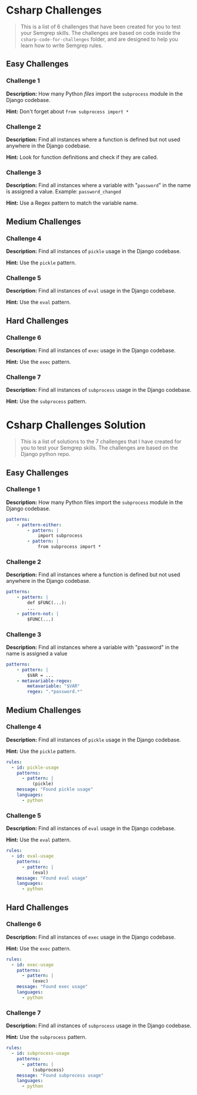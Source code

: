 # Csharp Challenges
> This is a list of 6 challenges that have been created for you to test your Semgrep skills. The challenges are based on code inside the `csharp-code-for-challenges` folder, and are designed to help you learn how to write Semgrep rules.

## Easy Challenges

### Challenge 1
**Description:** How many Python *files* import the `subprocess` module in the Django codebase.

**Hint:** Don't forget about `from subprocess import *`

### Challenge 2
**Description:**  Find all instances where a function is defined but not used anywhere in the Django codebase.

**Hint:** Look for function definitions and check if they are called.

### Challenge 3
**Description:** Find all instances where a variable with "`password`" in the name is assigned a value. Example: `password_changed`

**Hint:** Use a Regex pattern to match the variable name.

## Medium Challenges

### Challenge 4
**Description:** Find all instances of `pickle` usage in the Django codebase.

**Hint:** Use the `pickle` pattern.

### Challenge 5

**Description:** Find all instances of `eval` usage in the Django codebase.

**Hint:** Use the `eval` pattern.

## Hard Challenges

### Challenge 6

**Description:** Find all instances of `exec` usage in the Django codebase.

**Hint:** Use the `exec` pattern.

### Challenge 7

**Description:** Find all instances of `subprocess` usage in the Django codebase.

**Hint:** Use the `subprocess` pattern.


# Csharp Challenges Solution
> This is a list of solutions to the 7 challenges that I have created for you to test your Semgrep skills. The challenges are based on the Django python repo.

## Easy Challenges

### Challenge 1
**Description:** How many Python files import the `subprocess` module in the Django codebase.

```yaml
patterns:
    - pattern-either:
        - pattern: |
            import subprocess
        - pattern: |
            from subprocess import *
```

### Challenge 2
**Description:**  Find all instances where a function is defined but not used anywhere in the Django codebase.

```yaml
patterns:
    - pattern: |
        def $FUNC(...):
        ...
    - pattern-not: |
        $FUNC(...)
```

### Challenge 3
**Description:** Find all instances where a variable with "password" in the name is assigned a value

```yaml
patterns:
    - pattern: |
        $VAR = ...
    - metavariable-regex:
        metavariable: "$VAR"
        regex: ".*password.*"
```

## Medium Challenges

### Challenge 4
**Description:** Find all instances of `pickle` usage in the Django codebase.

**Hint:** Use the `pickle` pattern.

```yaml
rules:
  - id: pickle-usage
    patterns:
      - pattern: |
          (pickle)
    message: "Found pickle usage"
    languages:
      - python
```

### Challenge 5

**Description:** Find all instances of `eval` usage in the Django codebase.

**Hint:** Use the `eval` pattern.



```yaml
rules:
  - id: eval-usage
    patterns:
      - pattern: |
          (eval)
    message: "Found eval usage"
    languages:
      - python
```

## Hard Challenges

### Challenge 6

**Description:** Find all instances of `exec` usage in the Django codebase.

**Hint:** Use the `exec` pattern.

```yaml
rules:
  - id: exec-usage
    patterns:
      - pattern: |
          (exec)
    message: "Found exec usage"
    languages:
      - python
```

### Challenge 7

**Description:** Find all instances of `subprocess` usage in the Django codebase.

**Hint:** Use the `subprocess` pattern.

```yaml
rules:
  - id: subprocess-usage
    patterns:
      - pattern: |
          (subprocess)
    message: "Found subprocess usage"
    languages:
      - python
```

